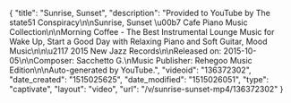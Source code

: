 {
    "title": "Sunrise, Sunset",
    "description": "Provided to YouTube by The state51 Conspiracy\n\nSunrise, Sunset \u00b7 Cafe Piano Music Collection\n\nMorning Coffee - The Best Instrumental Lounge Music for Wake Up, Start a Good Day with Relaxing Piano and Soft Guitar, Mood Music\n\n\u2117 2015 New Jazz Records\n\nReleased on: 2015-10-05\n\nComposer: Sacchetto G.\nMusic Publisher: Rehegoo Music Edition\n\nAuto-generated by YouTube.",
    "videoid": "136372302",
    "date_created": "1515025625",
    "date_modified": "1515026051",
    "type": "captivate",
    "layout": "video",
    "url": "\/v\/sunrise-sunset-mp4\/136372302"
}